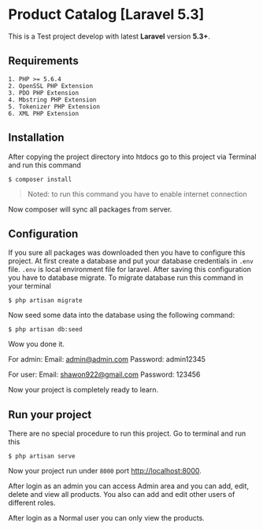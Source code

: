 # Product Catalog [Laravel 5.3]
This is a Test project develop with latest **Laravel** version **5.3+**.
## Requirements

	1. PHP >= 5.6.4
	2. OpenSSL PHP Extension
	3. PDO PHP Extension
	4. Mbstring PHP Extension
	5. Tokenizer PHP Extension
	6. XML PHP Extension


## Installation


After copying the project directory into htdocs go to this project via Terminal and run this command

```
$ composer install
```

> Noted: to run this command you have to enable internet connection

Now composer will sync all packages from server.

## Configuration

If you sure all packages was downloaded then you have to configure this project. At first create a database and put your database credentials in `.env` file. `.env` is local environment file for laravel.
After saving this configuration you have to database migrate. To migrate database run this command in your terminal

```
$ php artisan migrate
```

Now seed some data into the database using the following command:

```
$ php artisan db:seed
```

Wow you done it.

For admin:
	Email: admin@admin.com
	Password: admin12345
	
For user:
	Email: shawon922@gmail.com
	Password: 123456

Now your project is completely ready to learn.

## Run your project 

There are no special procedure to run this project. Go to terminal and run this

```
$ php artisan serve
```

Now your project run under `8000` port [http://localhost:8000](http://localhost:8000).


After login as an admin you can access Admin area and you can add, edit, delete and view all products. You also can add and edit other users of different roles. 

After login as a Normal user you can only view the products.

